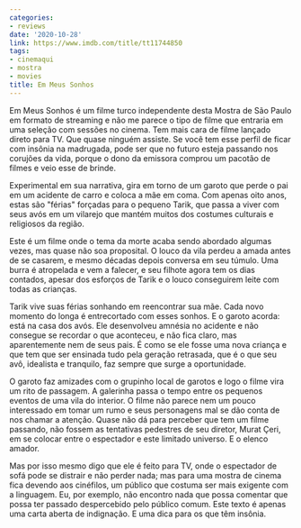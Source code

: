 ```yaml
---
categories:
- reviews
date: '2020-10-28'
link: https://www.imdb.com/title/tt11744850
tags:
- cinemaqui
- mostra
- movies
title: Em Meus Sonhos
---
```


Em Meus Sonhos é um filme turco independente desta Mostra de São Paulo em formato de streaming e não me parece o tipo de filme que entraria em uma seleção com sessões no cinema. Tem mais cara de filme lançado direto para TV. Que quase ninguém assiste. Se você tem esse perfil de ficar com insônia na madrugada, pode ser que no futuro esteja passando nos corujões da vida, porque o dono da emissora comprou um pacotão de filmes e veio esse de brinde.

Experimental em sua narrativa, gira em torno de um garoto que perde o pai em um acidente de carro e coloca a mãe em coma. Com apenas oito anos, estas são "férias" forçadas para o pequeno Tarik, que passa a viver com seus avós em um vilarejo que mantém muitos dos costumes culturais e religiosos da região.

Este é um filme onde o tema da morte acaba sendo abordado algumas vezes, mas quase não soa proposital. O louco da vila perdeu a amada antes de se casarem, e mesmo décadas depois conversa em seu túmulo. Uma burra é atropelada e vem a falecer, e seu filhote agora tem os dias contados, apesar dos esforços de Tarik e o louco conseguirem leite com todas as crianças.

Tarik vive suas férias sonhando em reencontrar sua mãe. Cada novo momento do longa é entrecortado com esses sonhos. E o garoto acorda: está na casa dos avós. Ele desenvolveu amnésia no acidente e não consegue se recordar o que aconteceu, e não fica claro, mas aparentemente nem de seus pais. É como se ele fosse uma nova criança e que tem que ser ensinada tudo pela geração retrasada, que é o que seu avô, idealista e tranquilo, faz sempre que surge a oportunidade.

O garoto faz amizades com o grupinho local de garotos e logo o filme vira um rito de passagem. A galerinha passa o tempo entre os pequenos eventos de uma vila do interior. O filme não parece nem um pouco interessado em tomar um rumo e seus personagens mal se dão conta de nos chamar a atenção. Quase não dá para perceber que tem um filme passando, não fossem as tentativas pedestres de seu diretor, Murat Çeri, em se colocar entre o espectador e este limitado universo. E o elenco amador.

Mas por isso mesmo digo que ele é feito para TV, onde o espectador de sofá pode se distrair e não perder nada; mas para uma mostra de cinema fica devendo aos cinéfilos, um público que costuma ser mais exigente com a linguagem. Eu, por exemplo, não encontro nada que possa comentar que possa ter passado despercebido pelo público comum. Este texto é apenas uma carta aberta de indignação. E uma dica para os que têm insônia.